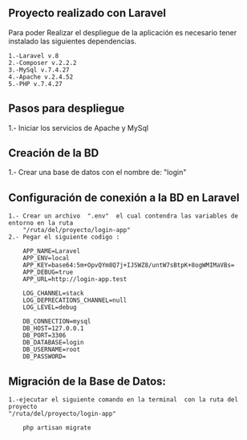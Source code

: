 

## Proyecto realizado con Laravel
Para poder Realizar el despliegue de la aplicación es necesario tener instalado las siguientes dependencias.

    1.-Laravel v.8
    2.-Composer v.2.2.2
    3.-MySql v.7.4.27
    4.-Apache v.2.4.52 
    5.-PHP v.7.4.27


## Pasos para despliegue 
1.- Iniciar los servicios de Apache y MySql

## Creación de la BD
1.- Crear una base de datos con el nombre de:
    "login"

## Configuración de conexión a la BD en Laravel
    1.- Crear un archivo  ".env"  el cual contendra las variables de entorno en la ruta
        "/ruta/del/proyecto/login-app"
    2.- Pegar el siguiente codigo :
        
        APP_NAME=Laravel
        APP_ENV=local
        APP_KEY=base64:5m+OpvQYm8Q7j+IJSWZ8/untW7sBtpK+8ogWMIMaVBs=
        APP_DEBUG=true
        APP_URL=http://login-app.test

        LOG_CHANNEL=stack
        LOG_DEPRECATIONS_CHANNEL=null
        LOG_LEVEL=debug

        DB_CONNECTION=mysql
        DB_HOST=127.0.0.1
        DB_PORT=3306
        DB_DATABASE=login
        DB_USERNAME=root
        DB_PASSWORD=

## Migración de la Base de Datos:
    1.-ejecutar el siguiente comando en la terminal  con la ruta del proyecto   
    "/ruta/del/proyecto/login-app"  

        php artisan migrate


 